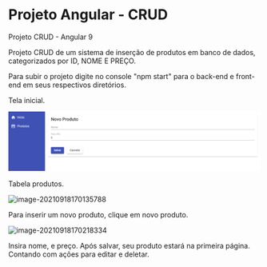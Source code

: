 # Projeto Angular - CRUD
Projeto CRUD - Angular 9

Projeto CRUD  de um sistema de inserção de produtos em banco de dados, categorizados por ID, NOME E PREÇO.

Para subir o projeto digite no console "npm start" para o back-end e front-end em seus respectivos diretórios.

Tela inicial.

<div>
  <img src="https://github.com/AlexPerdigao/projeto_angular/blob/master/image-20210918170218334.png" alt="AlexPerdigao"/> 
 </div>

Tabela produtos.

![image-20210918170135788](C:\Users\alepe\AppData\Roaming\Typora\typora-user-images\image-20210918170135788.png)

Para inserir um novo produto, clique em novo produto.

![image-20210918170218334](C:\Users\alepe\AppData\Roaming\Typora\typora-user-images\image-20210918170218334.png)

Insira nome, e preço. Após salvar, seu produto estará na primeira página. Contando com ações para editar e deletar.

